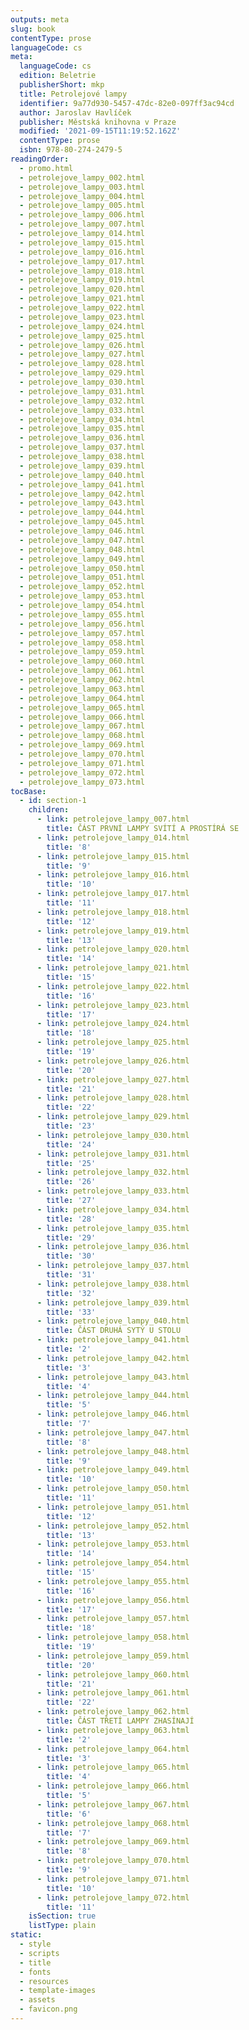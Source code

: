 ```yaml
---
outputs: meta
slug: book
contentType: prose
languageCode: cs
meta:
  languageCode: cs
  edition: Beletrie
  publisherShort: mkp
  title: Petrolejové lampy
  identifier: 9a77d930-5457-47dc-82e0-097ff3ac94cd
  author: Jaroslav Havlíček
  publisher: Městská knihovna v Praze
  modified: '2021-09-15T11:19:52.162Z'
  contentType: prose
  isbn: 978-80-274-2479-5
readingOrder:
  - promo.html
  - petrolejove_lampy_002.html
  - petrolejove_lampy_003.html
  - petrolejove_lampy_004.html
  - petrolejove_lampy_005.html
  - petrolejove_lampy_006.html
  - petrolejove_lampy_007.html
  - petrolejove_lampy_014.html
  - petrolejove_lampy_015.html
  - petrolejove_lampy_016.html
  - petrolejove_lampy_017.html
  - petrolejove_lampy_018.html
  - petrolejove_lampy_019.html
  - petrolejove_lampy_020.html
  - petrolejove_lampy_021.html
  - petrolejove_lampy_022.html
  - petrolejove_lampy_023.html
  - petrolejove_lampy_024.html
  - petrolejove_lampy_025.html
  - petrolejove_lampy_026.html
  - petrolejove_lampy_027.html
  - petrolejove_lampy_028.html
  - petrolejove_lampy_029.html
  - petrolejove_lampy_030.html
  - petrolejove_lampy_031.html
  - petrolejove_lampy_032.html
  - petrolejove_lampy_033.html
  - petrolejove_lampy_034.html
  - petrolejove_lampy_035.html
  - petrolejove_lampy_036.html
  - petrolejove_lampy_037.html
  - petrolejove_lampy_038.html
  - petrolejove_lampy_039.html
  - petrolejove_lampy_040.html
  - petrolejove_lampy_041.html
  - petrolejove_lampy_042.html
  - petrolejove_lampy_043.html
  - petrolejove_lampy_044.html
  - petrolejove_lampy_045.html
  - petrolejove_lampy_046.html
  - petrolejove_lampy_047.html
  - petrolejove_lampy_048.html
  - petrolejove_lampy_049.html
  - petrolejove_lampy_050.html
  - petrolejove_lampy_051.html
  - petrolejove_lampy_052.html
  - petrolejove_lampy_053.html
  - petrolejove_lampy_054.html
  - petrolejove_lampy_055.html
  - petrolejove_lampy_056.html
  - petrolejove_lampy_057.html
  - petrolejove_lampy_058.html
  - petrolejove_lampy_059.html
  - petrolejove_lampy_060.html
  - petrolejove_lampy_061.html
  - petrolejove_lampy_062.html
  - petrolejove_lampy_063.html
  - petrolejove_lampy_064.html
  - petrolejove_lampy_065.html
  - petrolejove_lampy_066.html
  - petrolejove_lampy_067.html
  - petrolejove_lampy_068.html
  - petrolejove_lampy_069.html
  - petrolejove_lampy_070.html
  - petrolejove_lampy_071.html
  - petrolejove_lampy_072.html
  - petrolejove_lampy_073.html
tocBase:
  - id: section-1
    children:
      - link: petrolejove_lampy_007.html
        title: ČÁST PRVNÍ LAMPY SVÍTÍ A PROSTÍRÁ SE
      - link: petrolejove_lampy_014.html
        title: '8'
      - link: petrolejove_lampy_015.html
        title: '9'
      - link: petrolejove_lampy_016.html
        title: '10'
      - link: petrolejove_lampy_017.html
        title: '11'
      - link: petrolejove_lampy_018.html
        title: '12'
      - link: petrolejove_lampy_019.html
        title: '13'
      - link: petrolejove_lampy_020.html
        title: '14'
      - link: petrolejove_lampy_021.html
        title: '15'
      - link: petrolejove_lampy_022.html
        title: '16'
      - link: petrolejove_lampy_023.html
        title: '17'
      - link: petrolejove_lampy_024.html
        title: '18'
      - link: petrolejove_lampy_025.html
        title: '19'
      - link: petrolejove_lampy_026.html
        title: '20'
      - link: petrolejove_lampy_027.html
        title: '21'
      - link: petrolejove_lampy_028.html
        title: '22'
      - link: petrolejove_lampy_029.html
        title: '23'
      - link: petrolejove_lampy_030.html
        title: '24'
      - link: petrolejove_lampy_031.html
        title: '25'
      - link: petrolejove_lampy_032.html
        title: '26'
      - link: petrolejove_lampy_033.html
        title: '27'
      - link: petrolejove_lampy_034.html
        title: '28'
      - link: petrolejove_lampy_035.html
        title: '29'
      - link: petrolejove_lampy_036.html
        title: '30'
      - link: petrolejove_lampy_037.html
        title: '31'
      - link: petrolejove_lampy_038.html
        title: '32'
      - link: petrolejove_lampy_039.html
        title: '33'
      - link: petrolejove_lampy_040.html
        title: ČÁST DRUHÁ SYTÝ U STOLU
      - link: petrolejove_lampy_041.html
        title: '2'
      - link: petrolejove_lampy_042.html
        title: '3'
      - link: petrolejove_lampy_043.html
        title: '4'
      - link: petrolejove_lampy_044.html
        title: '5'
      - link: petrolejove_lampy_046.html
        title: '7'
      - link: petrolejove_lampy_047.html
        title: '8'
      - link: petrolejove_lampy_048.html
        title: '9'
      - link: petrolejove_lampy_049.html
        title: '10'
      - link: petrolejove_lampy_050.html
        title: '11'
      - link: petrolejove_lampy_051.html
        title: '12'
      - link: petrolejove_lampy_052.html
        title: '13'
      - link: petrolejove_lampy_053.html
        title: '14'
      - link: petrolejove_lampy_054.html
        title: '15'
      - link: petrolejove_lampy_055.html
        title: '16'
      - link: petrolejove_lampy_056.html
        title: '17'
      - link: petrolejove_lampy_057.html
        title: '18'
      - link: petrolejove_lampy_058.html
        title: '19'
      - link: petrolejove_lampy_059.html
        title: '20'
      - link: petrolejove_lampy_060.html
        title: '21'
      - link: petrolejove_lampy_061.html
        title: '22'
      - link: petrolejove_lampy_062.html
        title: ČÁST TŘETÍ LAMPY ZHASÍNAJÍ
      - link: petrolejove_lampy_063.html
        title: '2'
      - link: petrolejove_lampy_064.html
        title: '3'
      - link: petrolejove_lampy_065.html
        title: '4'
      - link: petrolejove_lampy_066.html
        title: '5'
      - link: petrolejove_lampy_067.html
        title: '6'
      - link: petrolejove_lampy_068.html
        title: '7'
      - link: petrolejove_lampy_069.html
        title: '8'
      - link: petrolejove_lampy_070.html
        title: '9'
      - link: petrolejove_lampy_071.html
        title: '10'
      - link: petrolejove_lampy_072.html
        title: '11'
    isSection: true
    listType: plain
static:
  - style
  - scripts
  - title
  - fonts
  - resources
  - template-images
  - assets
  - favicon.png
---
```

